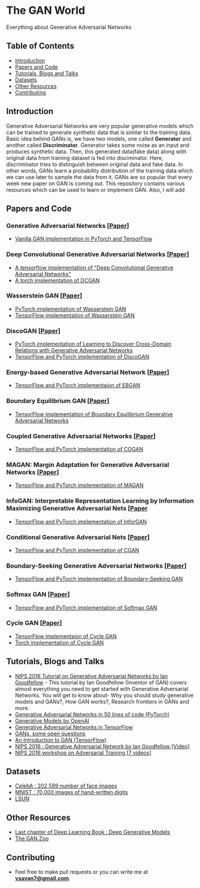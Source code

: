 # The GAN World
Everything about Generative Adversarial Networks

## Table of Contents
- [Introduction](#Introduction)
- [Papers and Code](#Papers)
- [Tutorials, Blogs and Talks](#Tutorials-Blogs-Talks)
- [Datasets](#Datasets)
- [Other Resources](#other)
- [Contributing](#contribute)

## Introduction
Generative Adversarial Networks are very popular generative models which can be trained to generate synthetic data that is similar to the training data. Basic idea behind GANs is, we have two models, one called **Generator** and another called **Discriminator**. Generator takes some noise as an input and produces synthetic data. Then, this generated data(fake data) along with original data from training dataset is fed into disciminator. Here, discriminator tries to distinguish between original data and fake data. In other words, GANs learn a probability distribution of the training data which we can use later to sample the data from it. GANs are so popular that every week new paper on GAN is coming out. This repository contains various resources which can be used to learn or implement GAN. Also, I will add

## Papers and Code

### Generative Adversarial Networks [[Paper](https://arxiv.org/abs/1406.2661)]
* [Vanilla GAN implementation in PyTorch and TensorFlow](https://github.com/wiseodd/generative-models/tree/master/GAN/vanilla_gan)

### Deep Convolutional Generative Adversarial Networks [[Paper](https://arxiv.org/abs/1511.06434)]
* [A tensorflow implementation of "Deep Convolutional Generative Adversarial Networks"](https://github.com/carpedm20/DCGAN-tensorflow)
* [A torch implementation of DCGAN](https://github.com/soumith/dcgan.torch)

### Wasserstein GAN [[Paper](https://arxiv.org/abs/1701.07875)]
* [PyTorch implementation of Wasserstein GAN](https://github.com/martinarjovsky/WassersteinGAN)
* [TensorFlow implementation of Wasserstein GAN](https://github.com/shekkizh/WassersteinGAN.tensorflow)

### DiscoGAN [[Paper](https://arxiv.org/abs/1703.05192)]
* [PyTorch implementation of Learning to Discover Cross-Domain Relations with Generative Adversarial Networks](https://github.com/carpedm20/DiscoGAN-pytorch)
* [TensorFlow and PyTorch implementation of DiscoGAN](https://github.com/wiseodd/generative-models/tree/master/GAN/disco_gan)

### Energy-based Generative Adversarial Network [[Paper](https://arxiv.org/abs/1609.03126)]
* [TensorFlow and PyTorch implementaion of EBGAN](https://github.com/wiseodd/generative-models/tree/master/GAN/ebgan)

### Boundary Equilibrium GAN [[Paper](https://arxiv.org/abs/1703.10717)]
* [TensorFlow implementation of Boundary Equilibrium Generative Adversarial Networks](https://github.com/carpedm20/BEGAN-tensorflow)

### Coupled Generative Adversarial Networks [[Paper](https://arxiv.org/abs/1606.07536)]
* [TensorFlow and PyTorch implementation of COGAN](https://github.com/wiseodd/generative-models/tree/master/GAN/coupled_gan)

### MAGAN: Margin Adaptation for Generative Adversarial Networks [[Paper](https://arxiv.org/abs/1704.03817)]
* [TensorFlow and PyTorch implementation of MAGAN](https://github.com/wiseodd/generative-models/tree/master/GAN/magan)

### InfoGAN: Interpretable Representation Learning by Information Maximizing Generative Adversarial Nets [[Paper](https://arxiv.org/abs/1606.03657)
* [TensorFlow and PyTorch implementation of InforGAN](https://github.com/wiseodd/generative-models/tree/master/GAN/infogan)

### Conditional Generative Adversarial Nets [[Paper](https://arxiv.org/abs/1411.1784)]
* [TensorFlow and PyTorch implementation of CGAN](https://github.com/wiseodd/generative-models/tree/master/GAN/conditional_gan)

### Boundary-Seeking Generative Adversarial Networks [[Paper](https://arxiv.org/abs/1702.08431)]
* [TensorFlow and PyTorch implementation of Boundary-Seeking GAN](https://github.com/wiseodd/generative-models/tree/master/GAN/boundary_seeking_gan)

### Softmax GAN [[Paper](https://arxiv.org/abs/1704.06191)]
* [TensorFlow and PyTorch implementation of Softmax GAN](https://github.com/wiseodd/generative-models/tree/master/GAN/softmax_gan)

### Cycle GAN [[Paper](https://arxiv.org/pdf/1703.10593.pdf)]
* [TensorFlow implementaion of Cycle GAN](https://github.com/XHUJOY/CycleGAN-tensorflow)
* [Torch implementation of Cycle GAN](https://github.com/junyanz/CycleGAN)

## Tutorials, Blogs and Talks
* [NIPS 2016 Tutorial on Generative Adversarial Networks by Ian Goodfellow](https://arxiv.org/abs/1701.00160) - This tutorial by Ian Goodfellow (Inventor of GAN) covers almost everything you need to get started with Generative Adversarial Networks. You will get to know about- Why you should study generative models and GANs?, How GAN works?, Research frontiers in GANs and more. 
* [Generative Adversarial Networks in 50 lines of code (PyTorch)](https://medium.com/@devnag/generative-adversarial-networks-gans-in-50-lines-of-code-pytorch-e81b79659e3f)
* [Generative Models by OpenAI](https://blog.openai.com/generative-models/)
* [Generative Adversarial Networks in TensorFlow](http://wiseodd.github.io/techblog/2016/09/17/gan-tensorflow/)
* [GANs, some open questions](http://www.offconvex.org/2017/03/15/GANs/)
* [An Introduction to GAN (TensorFlow)](http://blog.aylien.com/introduction-generative-adversarial-networks-code-tensorflow/)
* [NIPS 2016 :  Generative Adversarial Network by Ian Goodfellow [Video]](https://www.youtube.com/watch?v=AJVyzd0rqdc)
* [NIPS 2016 workshop on Adversarial Training [7 videos]](https://www.youtube.com/watch?v=RvgYvHyT15E&list=PLJscN9YDD1buxCitmej1pjJkR5PMhenTF)

## Datasets
* [CelebA : 202,599 number of face images](http://mmlab.ie.cuhk.edu.hk/projects/CelebA.html)
* [MNIST : 70,000 images of hand-written digits](http://yann.lecun.com/exdb/mnist/)
* [LSUN](http://www.yf.io/p/lsun)

## Other Resources
* [Last chapter of Deep Learning Book : Deep Generative Models](https://www.deeplearningbook.org/contents/generative_models.html)
* [The GAN Zoo](https://deephunt.in/the-gan-zoo-79597dc8c347)

## Contributing
* Feel free to make pull requests or you can write me at **vsavan7@gmail.com**.
